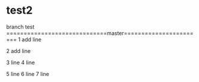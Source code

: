 # test2
branch test
=============================master=======================
1 add line

2 add line

3 line
4 line


5 line
6 line
7 line